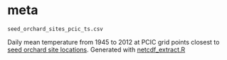 # meta

`seed_orchard_sites_pcic_ts.csv`

Daily mean temperature from 1945 to 2012 at PCIC grid points closest to [seed orchard site locations](../seed_orchard_site_locations.csv). Generated with [netcdf_extract.R](../../netcdf_extract.R)
